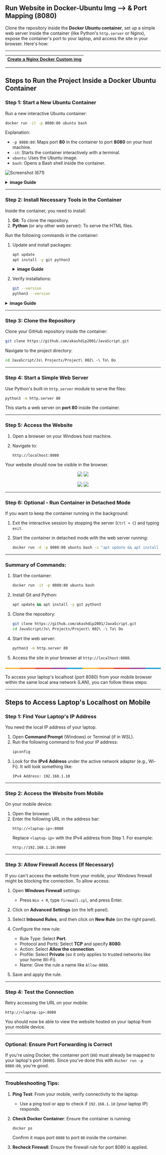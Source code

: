 ## Run Website in Docker-Ubuntu Img --> & Port Mapping (8080)

Clone the repository inside the **Docker Ubuntu container**, set up a simple web server inside the container (like Python's `http.server` or Nginx), expose the container's port to your laptop, and access the site in your browser. Here's how:

---

| [Create a Nginx Docker Custom img](./02%20Docker%20Custom%20Images.md) |
| --- |

---

## **Steps to Run the Project Inside a Docker Ubuntu Container**

### **Step 1: Start a New Ubuntu Container**
Run a new interactive Ubuntu container:

```bash
docker run -it -p 8080:80 ubuntu bash
```

Explanation:
- `-p 8080:80`: Maps port **80** in the container to port **8080** on your host machine.
- `-it`: Starts the container interactively with a terminal.
- `ubuntu`: Uses the Ubuntu image.
- `bash`: Opens a Bash shell inside the container.

![Screenshot (671)](https://github.com/user-attachments/assets/02462f6a-a1d8-4921-ab77-3ddd23ab678e)

<details>	
     <summary><b>image Guide</b></summary><br>
  🚥🚥🚥🚥🚥🚥🚥🚥🚥🚥
   
   ![Screenshot (672)](https://github.com/user-attachments/assets/ead977a9-ed32-4b53-944e-93c65d880ade)
  🚥🚥🚥🚥🚥🚥🚥🚥🚥🚥
</details>

---

### **Step 2: Install Necessary Tools in the Container**
Inside the container, you need to install:
1. **Git**: To clone the repository.
2. **Python** (or any other web server): To serve the HTML files.

Run the following commands in the container:

1. Update and install packages:
   ```bash
   apt update
   apt install -y git python3
   ```
   <details>	
     <summary><b>image Guide</b></summary><br>
   🚥🚥🚥🚥🚥🚥🚥🚥🚥🚥
      
   ![Screenshot (673)](https://github.com/user-attachments/assets/449f4893-310a-40ae-b718-c9d6cb0ed7e8)
   ![Screenshot (674)](https://github.com/user-attachments/assets/ce401b80-bd72-4ec8-b16b-c8a8b54d9743)
   ![Screenshot (675)](https://github.com/user-attachments/assets/a611d16a-3018-4d97-b137-6d55e23d7553)
   ![Screenshot (676)](https://github.com/user-attachments/assets/d8ca25ca-dc96-4896-8f2b-e8afacfeec98)
   🚥🚥🚥🚥🚥🚥🚥🚥🚥🚥
    </details>

2. Verify installations:
   ```bash
   git --version
   python3 --version
   ```
<details>	
<summary><b>image Guide</b></summary><br>
  🚥🚥🚥🚥🚥🚥🚥🚥🚥🚥

  ![Screenshot (677)](https://github.com/user-attachments/assets/956aad30-c597-4ddf-82ca-f89d317e3246)
🚥🚥🚥🚥🚥🚥🚥🚥🚥🚥
</details>

---

### **Step 3: Clone the Repository**
Clone your GitHub repository inside the container:

```bash
git clone https://github.com/akashdip2001/JavaScript.git
```

Navigate to the project directory:

```bash
cd JavaScript/Js\ Projects/Project\ 002\ -\ To\ Do
```

---

### **Step 4: Start a Simple Web Server**
Use Python's built-in `http.server` module to serve the files:

```bash
python3 -m http.server 80
```

This starts a web server on **port 80** inside the container.

---

### **Step 5: Access the Website**
1. Open a browser on your Windows host machine.
2. Navigate to:

   ```
   http://localhost:8080
   ```

Your website should now be visible in the browser.

<p align="center">
<img width="40%" src="https://github.com/user-attachments/assets/078282da-8b82-4e16-bb8f-62a11fa4a45c">
<img width="40%" src="https://github.com/user-attachments/assets/47bafe78-d502-4135-a0aa-bd3ca969b71d">
</p>
<p align="center">
<img width="40%" src="https://github.com/user-attachments/assets/600e93e8-3347-48da-b50b-f3f88eb12115">
<img width="40%" src="https://github.com/user-attachments/assets/c00e4150-7aff-4f4a-bbdd-b571d4d17076">
</p>

---

### **Step 6: Optional - Run Container in Detached Mode**
If you want to keep the container running in the background:

1. Exit the interactive session by stopping the server (`Ctrl + C`) and typing `exit`.

2. Start the container in detached mode with the web server running:
   ```bash
   docker run -d -p 8080:80 ubuntu bash -c "apt update && apt install -y git python3 && git clone https://github.com/akashdip2001/JavaScript.git && cd JavaScript/Js\ Projects/Project\ 002\ -\ To\ Do && python3 -m http.server 80"
   ```

---

### **Summary of Commands:**
1. Start the container:
   ```bash
   docker run -it -p 8080:80 ubuntu bash
   ```

2. Install Git and Python:
   ```bash
   apt update && apt install -y git python3
   ```

3. Clone the repository:
   ```bash
   git clone https://github.com/akashdip2001/JavaScript.git
   cd JavaScript/Js\ Projects/Project\ 002\ -\ To\ Do
   ```

4. Start the web server:
   ```bash
   python3 -m http.server 80
   ```

5. Access the site in your browser at `http://localhost:8080`.

<img src="https://github.com/akashdip2001/college-final-year-project/raw/main/img/colour_line.png">

To access your laptop's localhost (port 8080) from your mobile browser within the same local area network (LAN), you can follow these steps:

---

## **Steps to Access Laptop's Localhost on Mobile**

### **Step 1: Find Your Laptop's IP Address**
You need the local IP address of your laptop.

1. Open **Command Prompt** (Windows) or Terminal (if in WSL).
2. Run the following command to find your IP address:
   ```bash
   ipconfig
   ```
3. Look for the **IPv4 Address** under the active network adapter (e.g., Wi-Fi). It will look something like:
   ```
   IPv4 Address: 192.168.1.10
   ```

---

### **Step 2: Access the Website from Mobile**
On your mobile device:
1. Open the browser.
2. Enter the following URL in the address bar:
   ```
   http://<laptop-ip>:8080
   ```
   Replace `<laptop-ip>` with the IPv4 address from Step 1. For example:
   ```
   http://192.168.1.10:8080
   ```

---

### **Step 3: Allow Firewall Access (If Necessary)**
If you can't access the website from your mobile, your Windows firewall might be blocking the connection. To allow access:

1. Open **Windows Firewall** settings:
   - Press `Win + R`, type `firewall.cpl`, and press Enter.

2. Click on **Advanced Settings** (on the left panel).

3. Select **Inbound Rules**, and then click on **New Rule** (on the right panel).

4. Configure the new rule:
   - Rule Type: Select **Port**.
   - Protocol and Ports: Select **TCP** and specify **8080**.
   - Action: Select **Allow the connection**.
   - Profile: Select **Private** (so it only applies to trusted networks like your home Wi-Fi).
   - Name: Give the rule a name like `Allow-8080`.

5. Save and apply the rule.

---

### **Step 4: Test the Connection**
Retry accessing the URL on your mobile:
```
http://<laptop-ip>:8080
```

You should now be able to view the website hosted on your laptop from your mobile device.

---

### **Optional: Ensure Port Forwarding is Correct**
If you're using Docker, the container port (`80`) must already be mapped to your laptop's port (`8080`). Since you've done this with `docker run -p 8080:80`, you're good.

---

### **Troubleshooting Tips**:
1. **Ping Test**: From your mobile, verify connectivity to the laptop:
   - Use a ping tool or app to check if `192.168.1.10` (your laptop IP) responds.

2. **Check Docker Container**:
   Ensure the container is running:
   ```bash
   docker ps
   ```
   Confirm it maps port `8080` to port `80` inside the container.

3. **Recheck Firewall**:
   Ensure the firewall rule for port 8080 is applied.
